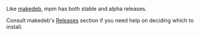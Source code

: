 Like [makedeb](/makedeb/intro.md), mpm has both stable and alpha releases.

Consult makedeb's [Releases](/makedeb/releases.md) section if you need help on deciding which to install.

